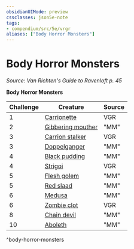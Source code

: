 ```yaml
---
obsidianUIMode: preview
cssclasses: json5e-note
tags:
- compendium/src/5e/vrgr
aliases: ["Body Horror Monsters"]
---
```

# Body Horror Monsters
*Source: Van Richten's Guide to Ravenloft p. 45* 

**Body Horror Monsters**

| Challenge | Creature | Source |
|-----------|----------|--------|
| 1 | [Carrionette](2-Mechanics/CLI/bestiary/construct/carrionette-vrgr.md) | VGR |
| 2 | [Gibbering mouther](2-Mechanics/CLI/bestiary/aberration/gibbering-mouther.md) | "MM" |
| 3 | [Carrion stalker](2-Mechanics/CLI/bestiary/monstrosity/carrion-stalker-vrgr.md) | VGR |
| 3 | [Doppelganger](2-Mechanics/CLI/bestiary/monstrosity/doppelganger.md) | "MM" |
| 4 | [Black pudding](2-Mechanics/CLI/bestiary/ooze/black-pudding.md) | "MM" |
| 4 | [Strigoi](2-Mechanics/CLI/bestiary/monstrosity/strigoi-vrgr.md) | VGR |
| 5 | [Flesh golem](2-Mechanics/CLI/bestiary/construct/flesh-golem.md) | "MM" |
| 5 | [Red slaad](2-Mechanics/CLI/bestiary/aberration/red-slaad.md) | "MM" |
| 6 | [Medusa](2-Mechanics/CLI/bestiary/monstrosity/medusa.md) | "MM" |
| 6 | [Zombie clot](2-Mechanics/CLI/bestiary/undead/zombie-clot-vrgr.md) | VGR |
| 8 | [Chain devil](2-Mechanics/CLI/bestiary/fiend/chain-devil.md) | "MM" |
| 10 | [Aboleth](2-Mechanics/CLI/bestiary/aberration/aboleth.md) | "MM" |
^body-horror-monsters
